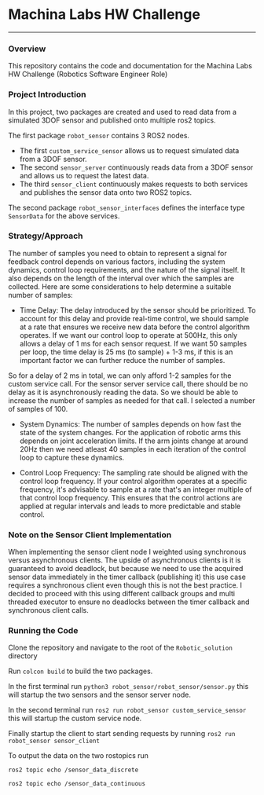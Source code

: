 # Machina Labs HW Challenge
---

### Overview

This repository contains the code and documentation for the Machina Labs HW Challenge (Robotics Software Engineer Role)

### Project Introduction

In this project, two packages are created and used to read data from a simulated 3DOF sensor and published onto multiple ros2 topics.

The first package ```robot_sensor``` contains 3 ROS2 nodes.

* The first ```custom_service_sensor``` allows us to request simulated data from a 3DOF sensor.
* The second ```sensor_server``` continuously reads data from a 3DOF sensor and allows us to request the latest data.
* The third ```sensor_client``` continuously makes requests to both services and publishes the sensor data onto two ROS2 topics.

The second package ```robot_sensor_interfaces``` defines the interface type ```SensorData``` for the above services.

### Strategy/Approach

The number of samples you need to obtain to represent a signal for feedback control depends on various factors, including the system dynamics, control loop requirements, and the nature of the signal itself.
It also depends on the length of the interval over which the samples are collected.
Here are some considerations to help determine a suitable number of samples:

* Time Delay: The delay introduced by the sensor should be prioritized.
  To account for this delay and provide real-time control, we should sample at a rate that ensures we receive new data before the control algorithm operates.
If we want our control loop to operate at 500Hz, this only allows a delay of 1 ms for each sensor request.
If we want 50 samples per loop, the time delay is 25 ms (to sample) + 1-3 ms, if this is an important factor we can further reduce the number of samples.

So for a delay of 2 ms in total, we can only afford 1-2 samples for the custom service call.
For the sensor server service call, there should be no delay as it is asynchronously reading the data. So we should be able
to increase the number of samples as needed for that call. I selected a number of samples of 100.

* System Dynamics: The number of samples depends on how fast the state of the system changes. For the application of robotic arms this depends on joint acceleration limits. If the arm joints change at around 20Hz then we need atleast 40 samples in each iteration of the control loop to capture these dynamics.

* Control Loop Frequency: The sampling rate should be aligned with the control loop frequency. If your control algorithm operates at a specific frequency, it's advisable to sample at a rate that's an integer multiple of that control loop frequency. This ensures that the control actions are applied at regular intervals and leads to more predictable and stable control. 

### Note on the Sensor Client Implementation

When implementing the sensor client node I weighted using synchronous versus asynchronous clients.
The upside of asynchronous clients is it is guaranteed to avoid deadlock, but because we need to use the acquired sensor data immediately 
in the timer callback (publishing it) this use case requires a synchronous client even though this is not the best practice.
I decided to proceed with this using different callback groups and multi threaded executor to ensure no deadlocks between the timer callback
and synchronous client calls.

### Running the Code

Clone the repository and navigate to the root of the ```Robotic_solution``` directory

Run ```colcon build``` to build the two packages.

In the first terminal run ```python3 robot_sensor/robot_sensor/sensor.py``` this will startup the two sensors and the sensor server node.

In the second terminal run ```ros2 run robot_sensor custom_service_sensor``` this will startup the custom service node.

Finally startup the client to start sending requests by running ```ros2 run robot_sensor sensor_client```

To output the data on the two rostopics run

```ros2 topic echo /sensor_data_discrete```

```ros2 topic echo /sensor_data_continuous```
